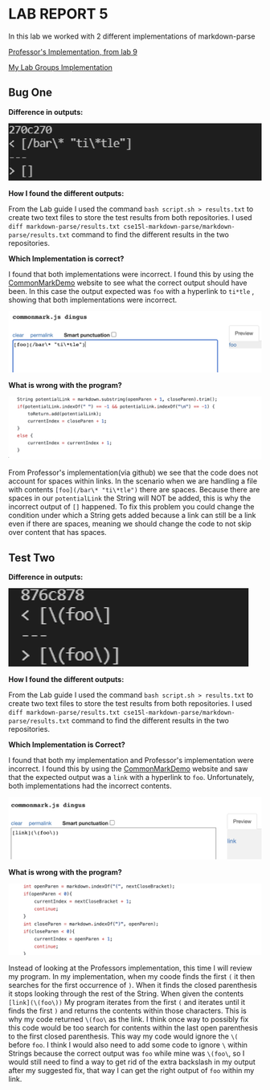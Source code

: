 # LAB REPORT 5

In this lab we worked with 2 different implementations of markdown-parse

[Professor's Implementation, from lab 9](https://github.com/ucsd-cse15l-w22/markdown-parse)

[My Lab Groups Implementation](https://github.com/khottinger/markdown-parse)


## Bug One

**Difference in outputs:**

![Image](Diff1.png)

**How I found the different outputs:**

From the Lab guide I used the command `bash script.sh > results.txt` to create two text files to store the test results from both repositories.
I used `diff markdown-parse/results.txt cse15l-markdown-parse/markdown-parse/results.txt` command to find the different results in the two repositories.

**Which Implementation is correct?**

I found that both implementations were incorrect. I found this by using the [CommonMarkDemo](https://spec.commonmark.org/dingus/) website to see what the correct
output should have been. In this case the output expected was `foo` with a hyperlink to `ti*tle` , showing that both implementations were incorrect.

![Image](EO.1.png)

**What is wrong with the program?**

![Image](PF1.png)

From Professor's implementation(via github) we see that the code does not account for spaces within links. In the scenario when we are handling a file with contents
`[foo](/bar\* "ti\*tle")` there are spaces. Because there are spaces in our `potentialLink` the String will NOT be added, this is why the incorrect output of
`[]` happened. To fix this problem you could change the condition under which a String gets added because a link can still be a link even if there are spaces, 
meaning we should change the code to not skip over content that has spaces.


## Test Two

**Difference in outputs:**

![Image](Diff2.png)

**How I found the different outputs:**

From the Lab guide I used the command `bash script.sh > results.txt` to create two text files to store the test results from both repositories.
I used `diff markdown-parse/results.txt cse15l-markdown-parse/markdown-parse/results.txt` command to find the different results in the two repositories.

**Which Implementation is Correct?**

I found that both my implementation and Professor's implementation were incorrect. I found this by using the [CommonMarkDemo](https://spec.commonmark.org/dingus/) website and saw that the expected output was a `link` with a hyperlink to `foo`. Unfortunately, both implementations had the incorrect contents.

![Image](EO3.png)

**What is wrong with the program?**

![Image](PF2.png)

Instead of looking at the Professors implementation, this time I will review my program. In my implementation, when my coode finds the first `(` it then searches 
for the first occurrence of `)`. When it finds the closed parenthesis it stops looking through the rest of the String. When given the contents `[link](\(foo\))`
My program iterates from the first `(` and iterates until it finds the first `)` and returns the contents within those characters. This is why my code returned
`\(foo\` as the link. I think once way to possibly fix this code would be too search for contents within the last open parenthesis to the first closed parenthesis.
This way my code would ignore the `\(` before `foo`. I think I would also need to add some code to ignore `\` within Strings because the correct output was `foo` 
while mine was `\(foo\`, so I would still need to find a way to get rid of the extra backslash in my output after my suggested fix, that way I can get the right
output of `foo` within my link.








